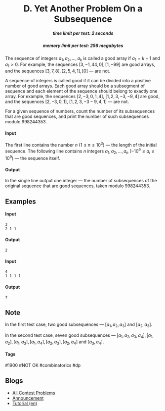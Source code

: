 <h1 style='text-align: center;'> D. Yet Another Problem On a Subsequence</h1>

<h5 style='text-align: center;'>time limit per test: 2 seconds</h5>
<h5 style='text-align: center;'>memory limit per test: 256 megabytes</h5>

The sequence of integers $a_1, a_2, \dots, a_k$ is called a good array if $a_1 = k - 1$ and $a_1 > 0$. For example, the sequences $[3, -1, 44, 0], [1, -99]$ are good arrays, and the sequences $[3, 7, 8], [2, 5, 4, 1], [0]$ — are not.

A sequence of integers is called good if it can be divided into a positive number of good arrays. Each good array should be a subsegment of sequence and each element of the sequence should belong to exactly one array. For example, the sequences $[2, -3, 0, 1, 4]$, $[1, 2, 3, -3, -9, 4]$ are good, and the sequences $[2, -3, 0, 1]$, $[1, 2, 3, -3 -9, 4, 1]$ — are not.

For a given sequence of numbers, count the number of its subsequences that are good sequences, and print the number of such subsequences modulo 998244353.

#### Input

The first line contains the number $n~(1 \le n \le 10^3)$ — the length of the initial sequence. The following line contains $n$ integers $a_1, a_2, \dots, a_n~(-10^9 \le a_i \le 10^9)$ — the sequence itself.

#### Output

In the single line output one integer — the number of subsequences of the original sequence that are good sequences, taken modulo 998244353.

## Examples

#### Input


```text
3  
2 1 1  

```
#### Output


```text
2  

```
#### Input


```text
4  
1 1 1 1  

```
#### Output


```text
7  

```
## Note

In the first test case, two good subsequences — $[a_1, a_2, a_3]$ and $[a_2, a_3]$.

In the second test case, seven good subsequences — $[a_1, a_2, a_3, a_4], [a_1, a_2], [a_1, a_3], [a_1, a_4], [a_2, a_3], [a_2, a_4]$ and $[a_3, a_4]$.



#### Tags 

#1900 #NOT OK #combinatorics #dp 

## Blogs
- [All Contest Problems](../Educational_Codeforces_Round_46_(Rated_for_Div._2).md)
- [Announcement](../blogs/Announcement.md)
- [Tutorial (en)](../blogs/Tutorial_(en).md)
